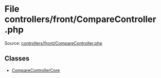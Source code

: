 File controllers/front/CompareController.php
=========

Source: [controllers/front/CompareController.php](https://github.com/PrestaShop/PrestaShop/blob/1.5.6.2/controllers/front/CompareController.php)


Classes
-------

* [CompareControllerCore](class.CompareControllerCore.md)

